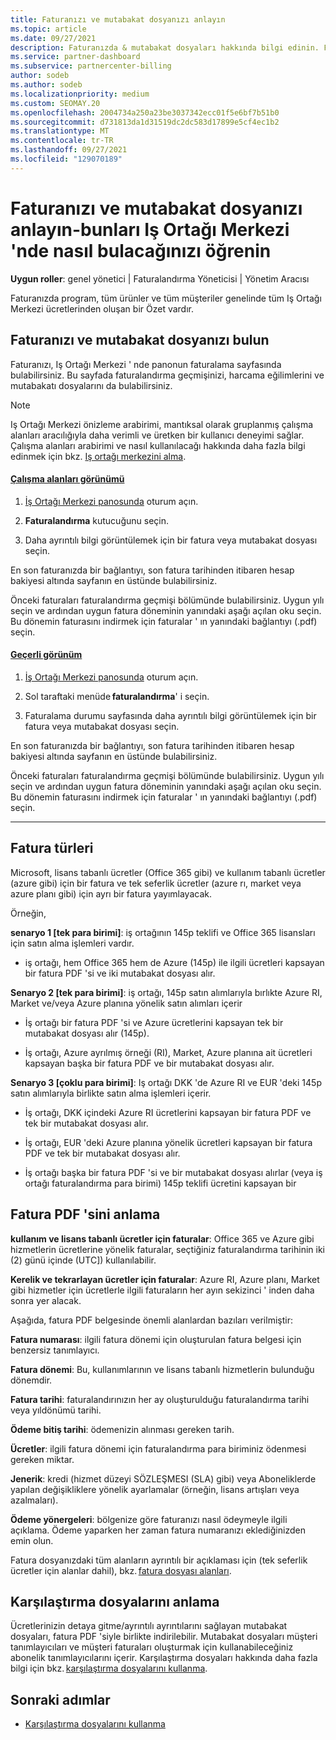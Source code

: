 ```yaml
---
title: Faturanızı ve mutabakat dosyanızı anlayın
ms.topic: article
ms.date: 09/27/2021
description: Faturanızda & mutabakat dosyaları hakkında bilgi edinin. Faturanızda, bu aylık dönem için program, ürün ve müşteriler genelinde Iş Ortağı Merkezi ücretleri gösterilmektedir.
ms.service: partner-dashboard
ms.subservice: partnercenter-billing
author: sodeb
ms.author: sodeb
ms.localizationpriority: medium
ms.custom: SEOMAY.20
ms.openlocfilehash: 2004734a250a23be3037342ecc01f5e6bf7b51b0
ms.sourcegitcommit: d731813da1d31519dc2dc583d17899e5cf4ec1b2
ms.translationtype: MT
ms.contentlocale: tr-TR
ms.lasthandoff: 09/27/2021
ms.locfileid: "129070189"
---
```

# <a name="understand-your-bill-and-reconciliation-file---learn-how-to-find-them-in-partner-center"></a>Faturanızı ve mutabakat dosyanızı anlayın-bunları Iş Ortağı Merkezi 'nde nasıl bulacağınızı öğrenin

**Uygun roller**: genel yönetici | Faturalandırma Yöneticisi | Yönetim Aracısı

Faturanızda program, tüm ürünler ve tüm müşteriler genelinde tüm Iş Ortağı Merkezi ücretlerinden oluşan bir Özet vardır.

## <a name="find-your-bill-and-reconciliation-file"></a>Faturanızı ve mutabakat dosyanızı bulun

Faturanızı, Iş Ortağı Merkezi ' nde panonun faturalama sayfasında bulabilirsiniz. Bu sayfada faturalandırma geçmişinizi, harcama eğilimlerini ve mutabakatı dosyalarını da bulabilirsiniz.

> [!NOTE]
> Iş Ortağı Merkezi önizleme arabirimi, mantıksal olarak gruplanmış çalışma alanları aracılığıyla daha verimli ve üretken bir kullanıcı deneyimi sağlar. Çalışma alanları arabirimi ve nasıl kullanılacağı hakkında daha fazla bilgi edinmek için bkz. [Iş ortağı merkezini alma](get-around-partner-center.md#turn-workspaces-on-and-off).

#### <a name="workspaces-view"></a>[Çalışma alanları görünümü](#tab/workspaces-view)

1. [İş Ortağı Merkezi panosunda](https://partner.microsoft.com/dashboard/home) oturum açın.

2. **Faturalandırma** kutucuğunu seçin.

3. Daha ayrıntılı bilgi görüntülemek için bir fatura veya mutabakat dosyası seçin.

En son faturanızda bir bağlantıyı, son fatura tarihinden itibaren hesap bakiyesi altında sayfanın en üstünde bulabilirsiniz.

Önceki faturaları faturalandırma geçmişi bölümünde bulabilirsiniz. Uygun yılı seçin ve ardından uygun fatura döneminin yanındaki aşağı açılan oku seçin. Bu dönemin faturasını indirmek için faturalar ' ın yanındaki bağlantıyı (.pdf) seçin.

#### <a name="current-view"></a>[Geçerli görünüm](#tab/current-view)

1. [İş Ortağı Merkezi panosunda](https://partner.microsoft.com/dashboard/home) oturum açın.

2. Sol taraftaki menüde **faturalandırma**' i seçin.

3. Faturalama durumu sayfasında daha ayrıntılı bilgi görüntülemek için bir fatura veya mutabakat dosyası seçin.

En son faturanızda bir bağlantıyı, son fatura tarihinden itibaren hesap bakiyesi altında sayfanın en üstünde bulabilirsiniz.

Önceki faturaları faturalandırma geçmişi bölümünde bulabilirsiniz. Uygun yılı seçin ve ardından uygun fatura döneminin yanındaki aşağı açılan oku seçin. Bu dönemin faturasını indirmek için faturalar ' ın yanındaki bağlantıyı (.pdf) seçin.

* * *

## <a name="invoice-types"></a>Fatura türleri

Microsoft, lisans tabanlı ücretler (Office 365 gibi) ve kullanım tabanlı ücretler (azure gibi) için bir fatura ve tek seferlik ücretler (azure rı, market veya azure planı gibi) için ayrı bir fatura yayımlayacak.

Örneğin,  

**senaryo 1 [tek para birimi]**: iş ortağının 145p teklifi ve Office 365 lisansları için satın alma işlemleri vardır.  

- iş ortağı, hem Office 365 hem de Azure (145p) ile ilgili ücretleri kapsayan bir fatura PDF 'si ve iki mutabakat dosyası alır.  

**Senaryo 2 [tek para birimi]**: iş ortağı, 145p satın alımlarıyla bırlıkte Azure RI, Market ve/veya Azure planına yönelik satın alımları içerir

- İş ortağı bir fatura PDF 'si ve Azure ücretlerini kapsayan tek bir mutabakat dosyası alır (145p). 

- İş ortağı, Azure ayrılmış örneği (RI), Market, Azure planına ait ücretleri kapsayan başka bir fatura PDF ve bir mutabakat dosyası alır. 

**Senaryo 3 [çoklu para birimi]**: Iş ortağı DKK 'de Azure RI ve EUR 'deki 145p satın alımlarıyla birlikte satın alma işlemleri içerir.

- İş ortağı, DKK içindeki Azure RI ücretlerini kapsayan bir fatura PDF ve tek bir mutabakat dosyası alır. 

- İş ortağı, EUR 'deki Azure planına yönelik ücretleri kapsayan bir fatura PDF ve tek bir mutabakat dosyası alır. 

- İş ortağı başka bir fatura PDF 'si ve bir mutabakat dosyası alırlar (veya iş ortağı faturalandırma para birimi) 145p teklifi ücretini kapsayan bir 

## <a name="understanding-invoice-pdf"></a>Fatura PDF 'sini anlama 

**kullanım ve lisans tabanlı ücretler için faturalar**: Office 365 ve Azure gibi hizmetlerin ücretlerine yönelik faturalar, seçtiğiniz faturalandırma tarihinin iki (2) günü içinde (UTC]) kullanılabilir.  

**Kerelik ve tekrarlayan ücretler için faturalar**: Azure RI, Azure planı, Market gibi hizmetler için ücretlerle ilgili faturaların her ayın sekizinci ' inden daha sonra yer alacak.  

Aşağıda, fatura PDF belgesinde önemli alanlardan bazıları verilmiştir:

**Fatura numarası**: ilgili fatura dönemi için oluşturulan fatura belgesi için benzersiz tanımlayıcı. 

**Fatura dönemi**: Bu, kullanımlarının ve lisans tabanlı hizmetlerin bulunduğu dönemdir. 

**Fatura tarihi**: faturalandırınızın her ay oluşturulduğu faturalandırma tarihi veya yıldönümü tarihi. 

**Ödeme bitiş tarihi**: ödemenizin alınması gereken tarih. 

**Ücretler**: ilgili fatura dönemi için faturalandırma para biriminiz ödenmesi gereken miktar. 

**Jenerik**: kredi (hizmet düzeyi SÖZLEŞMESI (SLA) gibi) veya Aboneliklerde yapılan değişikliklere yönelik ayarlamalar (örneğin, lisans artışları veya azalmaları). 

**Ödeme yönergeleri**: bölgenize göre faturanızı nasıl ödeymeyle ilgili açıklama. Ödeme yaparken her zaman fatura numaranızı eklediğinizden emin olun. 

Fatura dosyanızdaki tüm alanların ayrıntılı bir açıklaması için (tek seferlik ücretler için alanlar dahil), bkz. [fatura dosyası alanları](invoice-file.md). 

## <a name="understand-reconciliation-files"></a>Karşılaştırma dosyalarını anlama

 Ücretlerinizin detaya gitme/ayrıntılı ayrıntılarını sağlayan mutabakat dosyaları, fatura PDF 'siyle birlikte indirilebilir. Mutabakat dosyaları müşteri tanımlayıcıları ve müşteri faturaları oluşturmak için kullanabileceğiniz abonelik tanımlayıcılarını içerir. Karşılaştırma dosyaları hakkında daha fazla bilgi için bkz. [karşılaştırma dosyalarını kullanma](use-the-reconciliation-files.md). 

## <a name="next-steps"></a>Sonraki adımlar

- [Karşılaştırma dosyalarını kullanma](use-the-reconciliation-files.md)